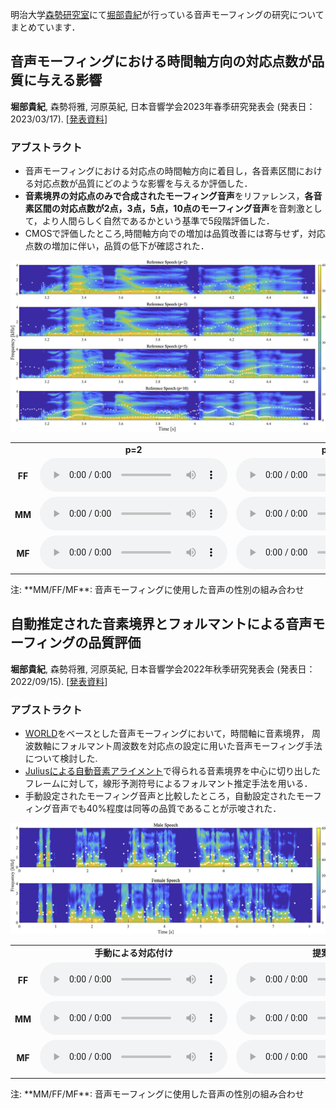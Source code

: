 明治大学[森勢研究室](http://www.isc.meiji.ac.jp/~mmorise/lab/)にて[堀部貴紀](https://takanohori.github.io/)が行っている音声モーフィングの研究についてまとめています．

## 音声モーフィングにおける時間軸方向の対応点数が品質に与える影響  
**堀部貴紀**, 森勢将雅, 河原英紀, 日本音響学会2023年春季研究発表会 (発表日：2023/03/17). [[発表資料](https://takanohori.github.io/posters/asj2023s_poster_published.pdf)]

### アブストラクト
- 音声モーフィングにおける対応点の時間軸方向に着目し，各音素区間における対応点数が品質にどのような影響を与えるか評価した．
- **音素境界の対応点のみで合成されたモーフィング音声**をリファレンス，**各音素区間の対応点数が2点，3点，5点，10点のモーフィング音声**を音刺激として，より人間らしく自然であるかという基準で5段階評価した．
- CMOSで評価したところ,時間軸方向での増加は品質改善には寄与せず，対応点数の増加に伴い，品質の低下が確認された．

<img src="img/asj2023s_spectrogram.png">

<table>
<tbody align="center" width="80%">
    <tr>
        <td></td>
        <td><b>p=2</b></td>
        <td><b>p=3</b></td>
        <td><b>p=5</b></td>
        <td><b>p=10</b></td>
    </tr>
    <tr>
        <td><b>FF</b></td>
        <td><audio src="data/asj2023s/morphRefjvs040Tarjvs082P2T010.wav" controls></audio></td>
        <td><audio src="data/asj2023s/morphRefjvs040Tarjvs082P3T010.wav" controls></audio></td>
        <td><audio src="data/asj2023s/morphRefjvs040Tarjvs082P5T010.wav" controls></audio></td>
        <td><audio src="data/asj2023s/morphRefjvs040Tarjvs082P10T010.wav" controls></audio></td>
    </tr>
    <tr>
        <td><b>MM</b></td>
        <td><audio src="data/asj2023s/morphRefjvs009Tarjvs087P2T010.wav" controls></audio></td>
        <td><audio src="data/asj2023s/morphRefjvs009Tarjvs087P3T010.wav" controls></audio></td>
        <td><audio src="data/asj2023s/morphRefjvs009Tarjvs087P5T010.wav" controls></audio></td>
        <td><audio src="data/asj2023s/morphRefjvs009Tarjvs087P10T010.wav" controls></audio></td>
    </tr>
    <tr>
        <td><b>MF</b></td>
        <td><audio src="data/asj2023s/morphRefjvs040Tarjvs087P2T010.wav" controls></audio></td>
        <td><audio src="data/asj2023s/morphRefjvs040Tarjvs087P3T010.wav" controls></audio></td>
        <td><audio src="data/asj2023s/morphRefjvs040Tarjvs087P5T010.wav" controls></audio></td>
        <td><audio src="data/asj2023s/morphRefjvs040Tarjvs087P10T010.wav" controls></audio></td>
    </tr>
</tbody>
</table>
注: **MM/FF/MF**: 音声モーフィングに使用した音声の性別の組み合わせ

## 自動推定された音素境界とフォルマントによる音声モーフィングの品質評価  
**堀部貴紀**, 森勢将雅, 河原英紀, 日本音響学会2022年秋季研究発表会 (発表日：2022/09/15). [[発表資料](https://takanohori.github.io/posters/asj2022a_poster_published.pdf)]

### アブストラクト
- [WORLD](http://www.isc.meiji.ac.jp/~mmorise/world/index.html)をベースとした音声モーフィングにおいて，時間軸に音素境界， 周波数軸にフォルマント周波数を対応点の設定に用いた音声モーフィング手法について検討した.
- [Juliusによる自動音素アライメント](https://julius.osdn.jp/index.php?q=ouyoukit.html)で得られる音素境界を中心に切り出したフレームに対して，線形予測符号によるフォルマント推定手法を用いる．
- 手動設定されたモーフィング音声と比較したところ，自動設定されたモーフィング音声でも40%程度は同等の品質であることが示唆された．

<img src="img/asj2022a_spectrogram.png">

<table>
<tbody align="center" width="50%">
    <tr>
        <td></td>
        <td><b>手動による対応付け</b></td>
        <td><b>提案手法</b></td>
    </tr>
    <tr>
        <td><b>FF</b></td>
        <td><audio src='data/asj2022a/m_jvs040vs082_t010.wav' controls></audio></td>
        <td><audio src='data/asj2022a/a_jvs040vs082_t010.wav' controls></audio></td>
    </tr>
    <tr>
        <td><b>MM</b></td>
        <td><audio src='data/asj2022a/m_jvs009vs087_t010.wav' controls></audio></td>
        <td><audio src='data/asj2022a/a_jvs009vs087_t010.wav' controls></audio></td>
    </tr>
    <tr>
        <td><b>MF</b></td>
        <td><audio src='data/asj2022a/m_jvs082vs087_t010.wav' controls></audio></td>
        <td><audio src='data/asj2022a/a_jvs082vs087_t010.wav' controls></audio></td>
    </tr>
</tbody>
</table>
注: **MM/FF/MF**: 音声モーフィングに使用した音声の性別の組み合わせ
